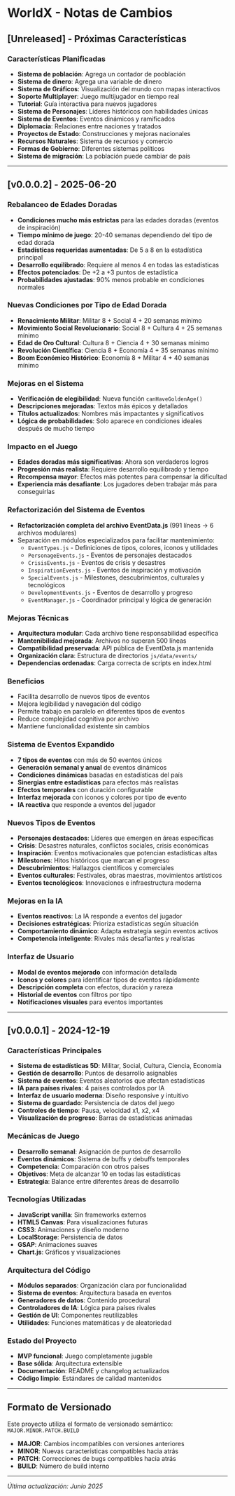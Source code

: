 # WorldX - Notas de Cambios

## [Unreleased] - Próximas Características

### Características Planificadas
- **Sistema de población**: Agrega un contador de pooblación
- **Sistema de dinero**: Agrega una variable de dinero
- **Sistema de Gráficos**: Visualización del mundo con mapas interactivos
- **Soporte Multiplayer**: Juego multijugador en tiempo real
- **Tutorial**: Guía interactiva para nuevos jugadores
- **Sistema de Personajes**: Líderes históricos con habilidades únicas
- **Sistema de Eventos**: Eventos dinámicos y ramificados
- **Diplomacia**: Relaciones entre naciones y tratados
- **Proyectos de Estado**: Construcciones y mejoras nacionales
- **Recursos Naturales**: Sistema de recursos y comercio
- **Formas de Gobierno**: Diferentes sistemas políticos
- **Sistema de migración**: La población puede cambiar de país
---

## [v0.0.0.2] - 2025-06-20

### Rebalanceo de Edades Doradas
- **Condiciones mucho más estrictas** para las edades doradas (eventos de inspiración)
- **Tiempo mínimo de juego**: 20-40 semanas dependiendo del tipo de edad dorada
- **Estadísticas requeridas aumentadas**: De 5 a 8 en la estadística principal
- **Desarrollo equilibrado**: Requiere al menos 4 en todas las estadísticas
- **Efectos potenciados**: De +2 a +3 puntos de estadística
- **Probabilidades ajustadas**: 90% menos probable en condiciones normales

### Nuevas Condiciones por Tipo de Edad Dorada
- **Renacimiento Militar**: Militar 8 + Social 4 + 20 semanas mínimo
- **Movimiento Social Revolucionario**: Social 8 + Cultura 4 + 25 semanas mínimo
- **Edad de Oro Cultural**: Cultura 8 + Ciencia 4 + 30 semanas mínimo
- **Revolución Científica**: Ciencia 8 + Economía 4 + 35 semanas mínimo
- **Boom Económico Histórico**: Economía 8 + Militar 4 + 40 semanas mínimo

### Mejoras en el Sistema
- **Verificación de elegibilidad**: Nueva función `canHaveGoldenAge()`
- **Descripciones mejoradas**: Textos más épicos y detallados
- **Títulos actualizados**: Nombres más impactantes y significativos
- **Lógica de probabilidades**: Solo aparece en condiciones ideales después de mucho tiempo

### Impacto en el Juego
- **Edades doradas más significativas**: Ahora son verdaderos logros
- **Progresión más realista**: Requiere desarrollo equilibrado y tiempo
- **Recompensa mayor**: Efectos más potentes para compensar la dificultad
- **Experiencia más desafiante**: Los jugadores deben trabajar más para conseguirlas

### Refactorización del Sistema de Eventos
- **Refactorización completa del archivo EventData.js** (991 líneas → 6 archivos modulares)
- Separación en módulos especializados para facilitar mantenimiento:
  - `EventTypes.js` - Definiciones de tipos, colores, iconos y utilidades
  - `PersonageEvents.js` - Eventos de personajes destacados
  - `CrisisEvents.js` - Eventos de crisis y desastres
  - `InspirationEvents.js` - Eventos de inspiración y motivación
  - `SpecialEvents.js` - Milestones, descubrimientos, culturales y tecnológicos
  - `DevelopmentEvents.js` - Eventos de desarrollo y progreso
  - `EventManager.js` - Coordinador principal y lógica de generación

### Mejoras Técnicas
- **Arquitectura modular**: Cada archivo tiene responsabilidad específica
- **Mantenibilidad mejorada**: Archivos no superan 500 líneas
- **Compatibilidad preservada**: API pública de EventData.js mantenida
- **Organización clara**: Estructura de directorios `js/data/events/`
- **Dependencias ordenadas**: Carga correcta de scripts en index.html

### Beneficios
- Facilita desarrollo de nuevos tipos de eventos
- Mejora legibilidad y navegación del código
- Permite trabajo en paralelo en diferentes tipos de eventos
- Reduce complejidad cognitiva por archivo
- Mantiene funcionalidad existente sin cambios

### Sistema de Eventos Expandido
- **7 tipos de eventos** con más de 50 eventos únicos
- **Generación semanal y anual** de eventos dinámicos
- **Condiciones dinámicas** basadas en estadísticas del país
- **Sinergias entre estadísticas** para efectos más realistas
- **Efectos temporales** con duración configurable
- **Interfaz mejorada** con iconos y colores por tipo de evento
- **IA reactiva** que responde a eventos del jugador

### Nuevos Tipos de Eventos
- **Personajes destacados**: Líderes que emergen en áreas específicas
- **Crisis**: Desastres naturales, conflictos sociales, crisis económicas
- **Inspiración**: Eventos motivacionales que potencian estadísticas altas
- **Milestones**: Hitos históricos que marcan el progreso
- **Descubrimientos**: Hallazgos científicos y comerciales
- **Eventos culturales**: Festivales, obras maestras, movimientos artísticos
- **Eventos tecnológicos**: Innovaciones e infraestructura moderna

### Mejoras en la IA
- **Eventos reactivos**: La IA responde a eventos del jugador
- **Decisiones estratégicas**: Prioriza estadísticas según situación
- **Comportamiento dinámico**: Adapta estrategia según eventos activos
- **Competencia inteligente**: Rivales más desafiantes y realistas

### Interfaz de Usuario
- **Modal de eventos mejorado** con información detallada
- **Iconos y colores** para identificar tipos de eventos rápidamente
- **Descripción completa** con efectos, duración y rareza
- **Historial de eventos** con filtros por tipo
- **Notificaciones visuales** para eventos importantes

---

## [v0.0.0.1] - 2024-12-19

### Características Principales
- **Sistema de estadísticas 5D**: Militar, Social, Cultura, Ciencia, Economía
- **Gestión de desarrollo**: Puntos de desarrollo asignables
- **Sistema de eventos**: Eventos aleatorios que afectan estadísticas
- **IA para países rivales**: 4 países controlados por IA
- **Interfaz de usuario moderna**: Diseño responsive y intuitivo
- **Sistema de guardado**: Persistencia de datos del juego
- **Controles de tiempo**: Pausa, velocidad x1, x2, x4
- **Visualización de progreso**: Barras de estadísticas animadas

### Mecánicas de Juego
- **Desarrollo semanal**: Asignación de puntos de desarrollo
- **Eventos dinámicos**: Sistema de buffs y debuffs temporales
- **Competencia**: Comparación con otros países
- **Objetivos**: Meta de alcanzar 10 en todas las estadísticas
- **Estrategia**: Balance entre diferentes áreas de desarrollo

### Tecnologías Utilizadas
- **JavaScript vanilla**: Sin frameworks externos
- **HTML5 Canvas**: Para visualizaciones futuras
- **CSS3**: Animaciones y diseño moderno
- **LocalStorage**: Persistencia de datos
- **GSAP**: Animaciones suaves
- **Chart.js**: Gráficos y visualizaciones

### Arquitectura del Código
- **Módulos separados**: Organización clara por funcionalidad
- **Sistema de eventos**: Arquitectura basada en eventos
- **Generadores de datos**: Contenido procedural
- **Controladores de IA**: Lógica para países rivales
- **Gestión de UI**: Componentes reutilizables
- **Utilidades**: Funciones matemáticas y de aleatoriedad

### Estado del Proyecto
- **MVP funcional**: Juego completamente jugable
- **Base sólida**: Arquitectura extensible
- **Documentación**: README y changelog actualizados
- **Código limpio**: Estándares de calidad mantenidos

---

## Formato de Versionado

Este proyecto utiliza el formato de versionado semántico: `MAJOR.MINOR.PATCH.BUILD`

- **MAJOR**: Cambios incompatibles con versiones anteriores
- **MINOR**: Nuevas características compatibles hacia atrás
- **PATCH**: Correcciones de bugs compatibles hacia atrás
- **BUILD**: Número de build interno

---

*Última actualización: Junio 2025*